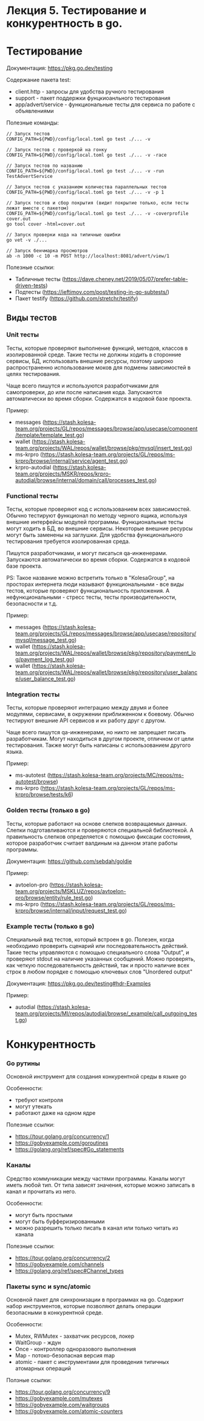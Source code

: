 # Лекция 5. Тестирование и конкурентность в go.
# Тестирование

Документация: https://pkg.go.dev/testing

Содержание пакета test:
- client.http - запросы для удобства ручного тестирования
- support - пакет поддержки фунцкиоанльного тестирования
- app/advert/service - функциональные тесты для сервиса по работе с объявлениями

Полезные команды:
```
// Запуск тестов
CONFIG_PATH=${PWD}/config/local.toml go test ./... -v

// Запуск тестов с проверкой на гонку
CONFIG_PATH=${PWD}/config/local.toml go test ./... -v -race

// Запуск тестов по названию
CONFIG_PATH=${PWD}/config/local.toml go test ./... -v -run TestAdvertService

// Запуск тестов с указанием количества параллельных тестов
CONFIG_PATH=${PWD}/config/local.toml go test ./... -v -p 1

// Запуск тестов и сбор покрытия (видит покрытие только, если тесты лежат вместе с пакетом)
CONFIG_PATH=${PWD}/config/local.toml go test ./... -v -coverprofile cover.out
go tool cover -html=cover.out

// Запуск проверки кода на типичные ошибки
go vet -v ./...

// Запуск бенчмарка просмотров
ab -n 1000 -c 10 -m POST http://localhost:8081/advert/view/1
```

Полезные ссылки:
- Табличные тесты (https://dave.cheney.net/2019/05/07/prefer-table-driven-tests)
- Подтесты (https://ieftimov.com/post/testing-in-go-subtests/)
- Пакет testify (https://github.com/stretchr/testify)

## Виды тестов
### Unit тесты
Тесты, которые проверяют выполнение функций, методов, классов в изолированной среде.
Такие тесты не должны ходить в сторонние сервисы, БД, использовать внешние ресурсы,
поэтому широко распространенно использование моков для подмены зависимостей в целях тестирования.

Чаще всего пишутся и используются разработчиками для самопроверки, до или после написания кода.
Запускаются автоматически во время сборки. Содержатся в кодовой базе проекта.

Пример:
- messages (https://stash.kolesa-team.org/projects/GL/repos/messages/browse/app/usecase/component/template/template_test.go)
- wallet (https://stash.kolesa-team.org/projects/WAL/repos/wallet/browse/pkg/mysql/insert_test.go)
- ms-krpro (https://stash.kolesa-team.org/projects/GL/repos/ms-krpro/browse/internal/service/agent_test.go)
- krpro-autodial (https://stash.kolesa-team.org/projects/MSKR/repos/krpro-autodial/browse/internal/domain/call/processes_test.go)

### Functional тесты
Тесты, которые проверяют код с использованием всех зависимостей.
Обычно тестируют функционал по методу черного ящика, используя внешние интерфейсы модулей программы.
Функциональные тесты могут ходить в БД, во внешние сервисы.
Некоторые внешние ресурсы могут быть заменены на заглушки.
Для удобства функционального тестирования требуется изолированная среда.

Пишутся разработчиками, и могут писаться qa-инженерами.
Запускаются автоматически во время сборки. Содержатся в кодовой базе проекта.

PS: Такое название можно встретить только в "KolesaGroup", на просторах интернета
люди называют функциональными - все виды тестов, которые проверяют функциональность
приложения. А нефункциональными - стресс тесты, тесты производительности, безопасности и т.д.

Пример:
- messages (https://stash.kolesa-team.org/projects/GL/repos/messages/browse/app/usecase/repository/mysql/message_test.go)
- wallet (https://stash.kolesa-team.org/projects/WAL/repos/wallet/browse/pkg/repository/payment_log/payment_log_test.go)
- wallet (https://stash.kolesa-team.org/projects/WAL/repos/wallet/browse/pkg/repository/user_balance/user_balance_test.go)

### Integration тесты
Тесты, которые проверяют интеграцию между двумя и более модулями, сервисами,
в окружении приближенном к боевому.
Обычно тестируют внешние API сервисов и их работу друг с другом.

Чаще всего пишутся qa-инженерами, но никто не запрещает писать разработчикам.
Могут находиться в другом проекте, отличном от цели тестирования.
Также могут быть написаны с использованием другого языка.

Пример:
- ms-autotest (https://stash.kolesa-team.org/projects/MC/repos/ms-autotest/browse)
- ms-krpro (https://stash.kolesa-team.org/projects/GL/repos/ms-krpro/browse/tests/k6)

### Golden тесты (только в go)
Тесты, которые работают на основе слепков возвращаемых данных.
Слепки подготавливаются и проверяются специальной библиотекой.
А правильность слепков определяется с помощью фиксации состояния,
которое разработчик считает валдиным на данном этапе работы программы.

Документация: https://github.com/sebdah/goldie

Пример:
- avtoelon-pro (https://stash.kolesa-team.org/projects/MSKLUZ/repos/avtoelon-pro/browse/entity/rule_test.go)
- ms-krpro (https://stash.kolesa-team.org/projects/GL/repos/ms-krpro/browse/internal/input/request_test.go)

### Example тесты (только в go)
Специальный вид тестов, который встроен в go. Полезен, когда необходимо
проверить сценарий или последовательность действий. Такие тесты управляются
с помощью специального слова "Output", и проверяют stdout на наличие указанных
сообщений. Можно проверять, как четкую последовательность действий, так и просто
наличие всех строк в любом порядке с помощью ключевых слов "Unordered output"

Документация: https://pkg.go.dev/testing#hdr-Examples

Пример:
- autodial (https://stash.kolesa-team.org/projects/MI/repos/autodial/browse/_example/call_outgoing_test.go)

# Конкурентность

### Go рутины
Основной инструмент для создания конкурентной среды в языке go

Особенности:
- требуют контроля
- могут утекать
- работают даже на одном ядре

Полезные ссылки:
- https://tour.golang.org/concurrency/1
- https://gobyexample.com/goroutines
- https://golang.org/ref/spec#Go_statements

### Каналы
Средство коммуникации между частями программы.
Каналы могут иметь любой тип. От типа зависят значения, которые можно
записать в канал и прочитать из него.

Особенности:
- могут быть простыми
- могут быть буфферизированными
- можно разрешить только писать в канал или только читать из канала

Полезные ссылки:
- https://tour.golang.org/concurrency/2
- https://gobyexample.com/channels
- https://golang.org/ref/spec#Channel_types

### Пакеты sync и sync/atomic
Основной пакет для синхронизации в программах на go.
Содержит набор инструментов, которые позволяют делать
операции безопасными в конкурентной среде.

Особенности:
- Mutex, RWMutex - захватчик ресурсов, локер
- WaitGroup - ждун
- Once - контроллер одноразового выполнения
- Map - потоко-безопасная версия map
- atomic - пакет с инструментами для проведения типичных атомарных операций

Ползные ссылки:
- https://tour.golang.org/concurrency/9
- https://gobyexample.com/mutexes
- https://gobyexample.com/waitgroups
- https://gobyexample.com/atomic-counters